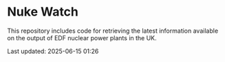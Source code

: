 # Nuke Watch

This repository includes code for retrieving the latest information available on the output of EDF nuclear power plants in the UK.

Last updated: 2025-06-15 01:26